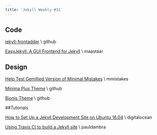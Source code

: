 ```yaml
---
title: 'Jekyll Weekly #31'
---
```


## Code

[jekyll-frontadder](https://github.com/nitehawk/jekyll-frontadder) \\
github

[EasyJekyll: A GUI Frontend for Jekyll](http://www.maastaar.net/easyjekyll/2016/09/17/easyjekyll-a-gui-frontend-for-jekyll/) \\
maastaar

## Design

[Help Test Gemified Version of Minimal Mistakes](https://mmistakes.github.io/minimal-mistakes/jekyll/gemified-theme-alpha/) \\
mmistakes

[Minima Plus Theme](https://github.com/StartZeroGnu/minima-plus/) \\
github

[Bionis Theme](https://github.com/protesilaos/bionis-jekyll) \\
github

##Tutorials

[How to Set Up a Jekyll Development Site on Ubuntu 16.04](https://www.digitalocean.com/community/tutorials/how-to-set-up-a-jekyll-development-site-on-ubuntu-16-04) \\
digitalocean

[Using Travis CI to build a Jekyll site](http://pauldambra.github.io/using-travis-to-build-jekyll.html) \\
pauldambra